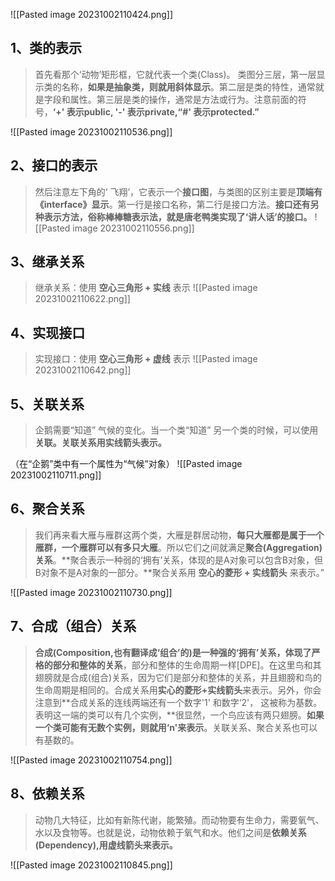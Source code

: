 ![[Pasted image 20231002110424.png]]


## 1、类的表示

> 首先看那个‘动物’矩形框，它就代表一个类(Class)。 类图分三层，第一层显示类的名称，**如果是抽象类，则就用斜体显示**。第二层是类的特性，通常就是字段和属性。第三层是类的操作，通常是方法或行为。注意前面的符号，**‘+' 表示public, '-' 表示private,“#' 表示protected.”**

![[Pasted image 20231002110536.png]]

## 2、接口的表示

> 然后注意左下角的‘ 飞翔’，它表示一个**接口图**，与类图的区别主要是**顶端有《interface》显示**。第一行是接口名称，第二行是接口方法。**接口还有另种表示方法，俗称棒棒糖表示法，就是唐老鸭类实现了‘讲人话’的接口。**
![[Pasted image 20231002110556.png]]

## 3、继承关系

> 继承关系：使用 **空心三角形 + 实线** 表示
![[Pasted image 20231002110622.png]]

## 4、实现接口

> 实现接口：使用 **空心三角形 + 虚线** 表示
>![[Pasted image 20231002110642.png]] 

## 5、关联关系

> 企鹅需要“知道” 气候的变化。当一个类“知道” 另一个类的时候，可以使用**关联。关联关系用实线箭头表示。**

（在“企鹅”类中有一个属性为“气候”对象）
![[Pasted image 20231002110711.png]]


## 6、聚合关系  

> 我们再来看大雁与雁群这两个类，大雁是群居动物，**每只大雁都是属于一个雁群，一个雁群可以有多只大雁**。所以它们之间就满足**聚合(Aggregation) 关系**。**聚合表示一种弱的‘拥有’关系，体现的是A对象可以包含B对象，但B对象不是A对象的一部分。**聚合关系用 **空心的菱形 + 实线箭头** 来表示。”

![[Pasted image 20231002110730.png]]


## 7、合成（组合）关系

> **合成(Composition,也有翻译成‘组合’的)是一种强的‘拥有’关系，体现了严格的部分和整体的关系**，部分和整体的生命周期一样[DPE]。在这里鸟和其翅膀就是合成(组合)关系，因为它们是部分和整体的关系，并且翅膀和鸟的生命周期是相同的。合成关系用**实心的菱形+实线箭头**来表示。另外，你会注意到**合成关系的连线两端还有一个数字'1' 和数字‘2'， 这被称为基数。表明这一端的类可以有几个实例，**很显然，一个鸟应该有两只翅膀。**如果一个类可能有无数个实例，则就用‘n'来表示**。关联关系、聚合关系也可以有基数的。

![[Pasted image 20231002110754.png]]


## 8、依赖关系

> 动物几大特征，比如有新陈代谢，能繁殖。而动物要有生命力，需要氧气、水以及食物等。也就是说，动物依赖于氧气和水。他们之间是**依赖关系(Dependency),用虚线箭头来表示。**

![[Pasted image 20231002110845.png]]




